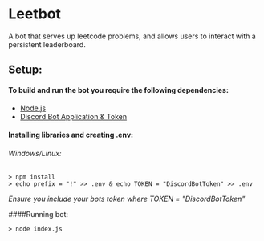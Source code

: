 # Leetbot
A bot that serves up leetcode problems, and allows users to interact with a persistent leaderboard.
## Setup:
#### To build and run the bot you require the following dependencies:
* [Node.js](https://nodejs.org/en/)
* [Discord Bot Application & Token](https://discordjs.guide/preparations/setting-up-a-bot-application.html)

#### Installing libraries and creating .env:
###### Windows/Linux:
```
> npm install
> echo prefix = "!" >> .env & echo TOKEN = "DiscordBotToken" >> .env
```
_Ensure you include your bots token where TOKEN = "DiscordBotToken"_

####Running bot:
```
> node index.js
```